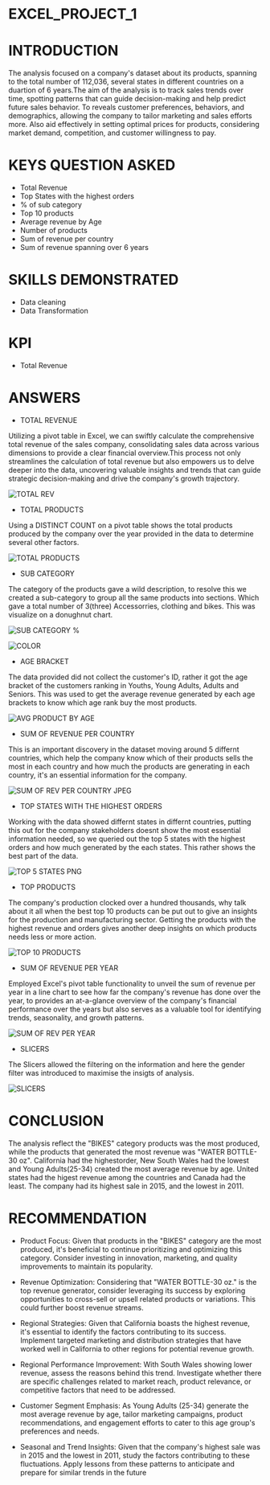 # EXCEL_PROJECT_1

# INTRODUCTION

The analysis focused on a company's dataset about its products, spanning to the total number of 112,036, several states in different countries on a duartion of 6 years.The aim of the analysis is to  track sales trends over time, spotting patterns that can guide decision-making and help predict future sales behavior. To reveals customer preferences, behaviors, and demographics, allowing the company to tailor marketing and sales efforts more. Also aid effectively in setting optimal prices for products, considering market demand, competition, and customer willingness to pay.

# KEYS QUESTION ASKED

* Total Revenue
* Top States with the highest orders
* % of sub category
* Top 10 products
* Average revenue by Age
* Number of products 
* Sum of revenue per country
* Sum of revenue spanning over 6 years

 # SKILLS DEMONSTRATED

* Data cleaning
* Data Transformation

# KPI

* Total Revenue
  
#  ANSWERS 

* TOTAL REVENUE

Utilizing a pivot table in Excel, we can swiftly calculate the comprehensive total revenue of the sales company, consolidating sales data across various dimensions to provide a clear financial overview.This process not only streamlines the calculation of total revenue but also empowers us to delve deeper into the data, uncovering valuable insights and trends that can guide strategic decision-making and drive the company's growth trajectory.


![TOTAL REV](https://github.com/Horlawuhmi/EXCEL_PROJECT_1/assets/139240835/a4f1af86-b15c-4b13-9389-e3dc468ff8a1)



* TOTAL PRODUCTS 

Using a DISTINCT COUNT on a pivot table shows the total products produced by the company over the year provided in the data to determine several other factors.

![TOTAL PRODUCTS](https://github.com/Horlawuhmi/EXCEL_PROJECT_1/assets/139240835/0e4d9295-4f36-4d3e-9ece-697aab52afd8)


* SUB CATEGORY 

The category of the products gave a wild description, to resolve this we created a sub-category to group all the same products into sections. Which gave a total number of 3(three) Accessorries, clothing and bikes. This was visualize on a donughnut chart.

![SUB CATEGORY %](https://github.com/Horlawuhmi/EXCEL_PROJECT_1/assets/139240835/bff46c7e-daf7-4293-a2c1-759f711e3a76)

![COLOR](https://github.com/Horlawuhmi/EXCEL_PROJECT_1/assets/139240835/44f7ba7a-3ebc-4843-86dd-89c6c48f52a8)


* AGE BRACKET

The data provided did not collect the customer's ID, rather it got the age bracket of the customers ranking in Youths, Young Adults, Adults and Seniors. This was used to get the average revenue generated by each age brackets to know which age rank buy the most products.

![AVG PRODUCT BY AGE](https://github.com/Horlawuhmi/EXCEL_PROJECT_1/assets/139240835/c5997fc2-4b26-4808-b9b4-6a6dd716c900)


* SUM OF REVENUE PER COUNTRY

This is an important discovery in the dataset moving around 5 differnt countries, which help the company know which of their products sells the most in each country and how much the products are generating in each country, it's an essential information for the company. 

![SUM OF REV PER COUNTRY JPEG](https://github.com/Horlawuhmi/EXCEL_PROJECT_1/assets/139240835/c3aa0548-6d08-4556-a3e6-4c2e506459f8)


* TOP STATES WITH THE HIGHEST ORDERS

Working with the data showed differnt states in differnt countries, putting this out for the company stakeholders doesnt show the most essential information needed, so we queried out the top 5 states with the highest orders and how much generated by the each states. This rather shows the best part of the data.

![TOP 5 STATES PNG](https://github.com/Horlawuhmi/EXCEL_PROJECT_1/assets/139240835/38d179c4-16df-424b-81f8-970176538590)


* TOP PRODUCTS 

The company's production clocked over a hundred thousands, why talk about it all when the best top 10 products can be put out to give an insights for the production and manufacturing sector. Getting the products with the highest revenue and orders gives another deep insights on which products needs less or more action.

![TOP 10 PRODUCTS](https://github.com/Horlawuhmi/EXCEL_PROJECT_1/assets/139240835/1fe69299-8b2f-44b5-a810-b00bc0f5362c)


* SUM OF REVENUE PER YEAR

Employed Excel's pivot table functionality to unveil the sum of revenue per year in a line chart to see how far the company's revenue has done over the year, to provides an at-a-glance overview of the company's financial performance over the years but also serves as a valuable tool for identifying trends, seasonality, and growth patterns.

![SUM OF REV PER YEAR](https://github.com/Horlawuhmi/EXCEL_PROJECT_1/assets/139240835/1814376c-0fa8-4a37-bb35-a6ad74ad15f5)


* SLICERS

The Slicers allowed the filtering on the information and here the gender filter was introduced to maximise the insigts of analysis.

![SLICERS](https://github.com/Horlawuhmi/EXCEL_PROJECT_1/assets/139240835/e782120c-f4fc-4a17-a784-2d98ce016f04)

# CONCLUSION

The analysis reflect the "BIKES" category products was the most produced, while the products that generated the most revenue was "WATER BOTTLE-30 oz". California had the highestorder, New South Wales had the lowest and Young Adults(25-34) created the most average revenue by age. United states had the higest revenue among the countries and Canada had the least. The company had its highest sale in 2015, and the lowest in 2011.

# RECOMMENDATION

* Product Focus: Given that products in the "BIKES" category are the most produced, it's beneficial to continue prioritizing and optimizing this category. Consider investing in innovation, marketing, and quality improvements to maintain its popularity.

* Revenue Optimization: Considering that "WATER BOTTLE-30 oz." is the top revenue generator, consider leveraging its success by exploring opportunities to cross-sell or upsell related products or variations. This could further boost revenue streams.

* Regional Strategies: Given that California boasts the highest revenue, it's essential to identify the factors contributing to its success. Implement targeted marketing and distribution strategies that have worked well in California to other regions for potential revenue growth.

* Regional Performance Improvement: With South Wales showing lower revenue, assess the reasons behind this trend. Investigate whether there are specific challenges related to market reach, product relevance, or competitive factors that need to be addressed.

* Customer Segment Emphasis: As Young Adults (25-34) generate the most average revenue by age, tailor marketing campaigns, product recommendations, and engagement efforts to cater to this age group's preferences and needs.

* Seasonal and Trend Insights: Given that the company's highest sale was in 2015 and the lowest in 2011, study the factors contributing to these fluctuations. Apply lessons from these patterns to anticipate and prepare for similar trends in the future







